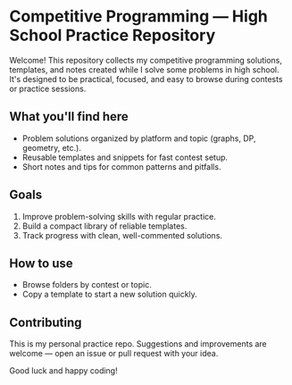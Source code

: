 # Competitive Programming — High School Practice Repository

Welcome! This repository collects my competitive programming solutions, templates, and notes created while I solve some problems in high school. It's designed to be practical, focused, and easy to browse during contests or practice sessions.

## What you'll find here
- Problem solutions organized by platform and topic (graphs, DP, geometry, etc.).
- Reusable templates and snippets for fast contest setup.
- Short notes and tips for common patterns and pitfalls.

## Goals
1. Improve problem-solving skills with regular practice.
2. Build a compact library of reliable templates.
3. Track progress with clean, well-commented solutions.

## How to use
- Browse folders by contest or topic.
- Copy a template to start a new solution quickly.

## Contributing
This is my personal practice repo. Suggestions and improvements are welcome — open an issue or pull request with your idea.

Good luck and happy coding!

